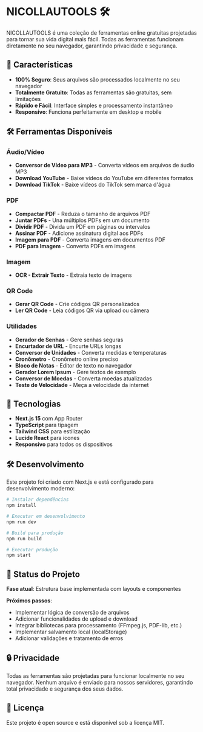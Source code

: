 # NICOLLAUTOOLS 🛠️

NICOLLAUTOOLS é uma coleção de ferramentas online gratuitas projetadas para tornar sua vida digital mais fácil. Todas as ferramentas funcionam diretamente no seu navegador, garantindo privacidade e segurança.

## 🌟 Características

- **100% Seguro**: Seus arquivos são processados localmente no seu navegador
- **Totalmente Gratuito**: Todas as ferramentas são gratuitas, sem limitações
- **Rápido e Fácil**: Interface simples e processamento instantâneo
- **Responsivo**: Funciona perfeitamente em desktop e mobile

## 🛠️ Ferramentas Disponíveis

### Áudio/Vídeo
- **Conversor de Vídeo para MP3** - Converta vídeos em arquivos de áudio MP3
- **Download YouTube** - Baixe vídeos do YouTube em diferentes formatos
- **Download TikTok** - Baixe vídeos do TikTok sem marca d'água

### PDF
- **Compactar PDF** - Reduza o tamanho de arquivos PDF
- **Juntar PDFs** - Una múltiplos PDFs em um documento
- **Dividir PDF** - Divida um PDF em páginas ou intervalos
- **Assinar PDF** - Adicione assinatura digital aos PDFs
- **Imagem para PDF** - Converta imagens em documentos PDF
- **PDF para Imagem** - Converta PDFs em imagens

### Imagem
- **OCR - Extrair Texto** - Extraia texto de imagens

### QR Code
- **Gerar QR Code** - Crie códigos QR personalizados
- **Ler QR Code** - Leia códigos QR via upload ou câmera

### Utilidades
- **Gerador de Senhas** - Gere senhas seguras
- **Encurtador de URL** - Encurte URLs longas
- **Conversor de Unidades** - Converta medidas e temperaturas
- **Cronômetro** - Cronômetro online preciso
- **Bloco de Notas** - Editor de texto no navegador
- **Gerador Lorem Ipsum** - Gere textos de exemplo
- **Conversor de Moedas** - Converta moedas atualizadas
- **Teste de Velocidade** - Meça a velocidade da internet

## 🚀 Tecnologias

- **Next.js 15** com App Router
- **TypeScript** para tipagem
- **Tailwind CSS** para estilização
- **Lucide React** para ícones
- **Responsivo** para todos os dispositivos

## 🛠️ Desenvolvimento

Este projeto foi criado com Next.js e está configurado para desenvolvimento moderno:

```bash
# Instalar dependências
npm install

# Executar em desenvolvimento
npm run dev

# Build para produção
npm run build

# Executar produção
npm start
```

## 📝 Status do Projeto

**Fase atual**: Estrutura base implementada com layouts e componentes

**Próximos passos**:
- Implementar lógica de conversão de arquivos
- Adicionar funcionalidades de upload e download
- Integrar bibliotecas para processamento (FFmpeg.js, PDF-lib, etc.)
- Implementar salvamento local (localStorage)
- Adicionar validações e tratamento de erros

## 🔒 Privacidade

Todas as ferramentas são projetadas para funcionar localmente no seu navegador. Nenhum arquivo é enviado para nossos servidores, garantindo total privacidade e segurança dos seus dados.

## 📄 Licença

Este projeto é open source e está disponível sob a licença MIT.
